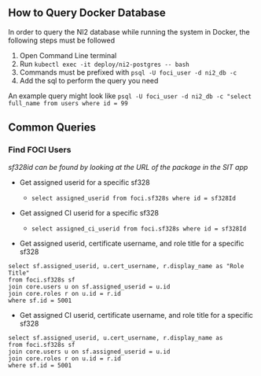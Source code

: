 ## How to Query Docker Database

In order to query the NI2 database while running the system in Docker, the following steps must be followed
1. Open Command Line terminal
2. Run ```kubectl exec -it deploy/ni2-postgres -- bash```
3. Commands must be prefixed with ```psql -U foci_user -d ni2_db -c```
4. Add the sql to perform the query you need

An example query might look like ```psql -U foci_user -d ni2_db -c "select full_name from users where id = 99```

## Common Queries

### Find FOCI Users
*sf328id can be found by looking at the URL of the package in the SIT app*

- Get assigned userid for a specific sf328 
   - `select assigned_userid from foci.sf328s where id = sf328Id`

- Get assigned CI userid for a specific sf328
  - `select assigned_ci_userid from foci.sf328s where id = sf328Id`

- Get assigned userid, certificate username, and role title for a specific sf328
```
select sf.assigned_userid, u.cert_username, r.display_name as "Role Title"
from foci.sf328s sf
join core.users u on sf.assigned_userid = u.id
join core.roles r on u.id = r.id
where sf.id = 5001
```

- Get assigned CI userid, certificate username, and role title for a specific sf328
```
select sf.assigned_userid, u.cert_username, r.display_name as
from foci.sf328s sf
join core.users u on sf.assigned_userid = u.id
join core.roles r on u.id = r.id
where sf.id = 5001
```



